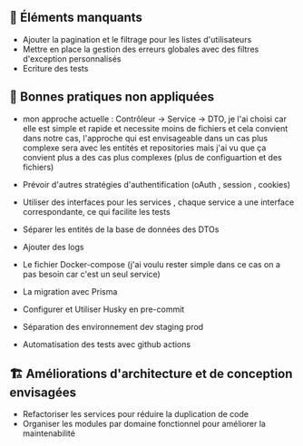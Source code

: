 ## 🔧 Éléments manquants

-  Ajouter la pagination et le filtrage pour les listes d'utilisateurs
-  Mettre en place la gestion des erreurs globales avec des filtres d'exception personnalisés
-  Ecriture des tests

## 🧹 Bonnes pratiques non appliquées

-  mon approche actuelle : Contrôleur → Service → DTO, je l'ai choisi car elle est simple et rapide et necessite moins de fichiers et cela convient dans notre cas, l'approche qui est envisageable dans un cas plus complexe sera avec les entités et repositories mais j'ai vu que ça convient plus a des cas plus complexes (plus de configuartion et des fichiers)

-  Prévoir d'autres stratégies d'authentification (oAuth , session , cookies)

-  Utiliser des interfaces pour les services , chaque service a une interface correspondante, ce qui facilite les tests
-  Séparer les entités de la base de données des DTOs
-  Ajouter des logs
-  Le fichier Docker-compose (j'ai voulu rester simple dans ce cas on a pas besoin car c'est un seul service)
-  La migration avec Prisma  
-  Configurer et Utiliser Husky en pre-commit
-  Séparation des environnement dev staging prod 
-  Automatisation des tests avec github actions

## 🏗️ Améliorations d'architecture et de conception envisagées

- Refactoriser les services pour réduire la duplication de code
- Organiser les modules par domaine fonctionnel pour améliorer la maintenabilité
